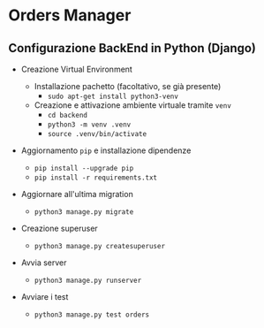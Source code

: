# Orders Manager

## Configurazione BackEnd in Python (Django)

- Creazione Virtual Environment

  - Installazione pachetto (facoltativo, se già presente)
    - `sudo apt-get install python3-venv`
  - Creazione e attivazione ambiente virtuale tramite `venv`
    - `cd backend`
    - `python3 -m venv .venv`
    - `source .venv/bin/activate`

- Aggiornamento `pip` e installazione dipendenze

  - `pip install --upgrade pip`
  - `pip install -r requirements.txt`

- Aggiornare all'ultima migration

  - `python3 manage.py migrate`

- Creazione superuser

  - `python3 manage.py createsuperuser`

- Avvia server

  - `python3 manage.py runserver`

- Avviare i test

  - `python3 manage.py test orders`
